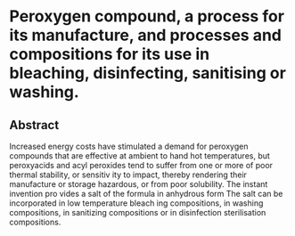# Peroxygen compound, a process for its manufacture, and processes and compositions for its use in bleaching, disinfecting, sanitising or washing.

## Abstract
Increased energy costs have stimulated a demand for peroxygen compounds that are effective at ambient to hand hot temperatures, but peroxyacids and acyl peroxides tend to suffer from one or more of poor thermal stability, or sensitiv ity to impact, thereby rendering their manufacture or storage hazardous, or from poor solubility. The instant invention pro vides a salt of the formula in anhydrous form The salt can be incorporated in low temperature bleach ing compositions, in washing compositions, in sanitizing compositions or in disinfection sterilisation compositions.